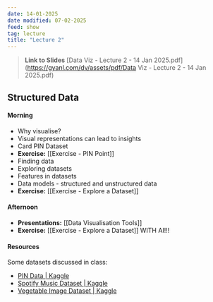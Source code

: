 ```yaml
---
date: 14-01-2025
date modified: 07-02-2025
feed: show
tag: lecture
title: "Lecture 2"
---
```


> **Link to Slides**
> [Data Viz - Lecture 2 - 14 Jan 2025.pdf](https://gyanl.com/dv/assets/pdf/Data Viz - Lecture 2 - 14 Jan 2025.pdf)

## Structured Data

#### Morning
- Why visualise?
- Visual representations can lead to insights
- Card PIN Dataset
- **Exercise:** [[Exercise - PIN Point]]
- Finding data
- Exploring datasets
- Features in datasets
- Data models - structured and unstructured data
- **Exercise:** [[Exercise - Explore a Dataset]]

#### Afternoon
- **Presentations:** [[Data Visualisation Tools]]
- **Exercise:** [[Exercise - Explore a Dataset]] WITH AI!!!

#### Resources

Some datasets discussed in class:

- [PIN Data \| Kaggle](https://www.kaggle.com/datasets/rickborn62/pin-data?resource=download)
- [Spotify Music Dataset \| Kaggle](https://www.kaggle.com/datasets/solomonameh/spotify-music-dataset)
- [Vegetable Image Dataset \| Kaggle](https://www.kaggle.com/datasets/misrakahmed/vegetable-image-dataset)

